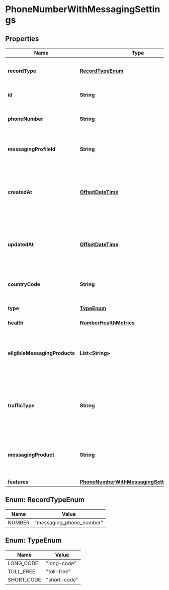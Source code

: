 # PhoneNumberWithMessagingSettings

## Properties
Name | Type | Description | Notes
------------ | ------------- | ------------- | -------------
**recordType** | [**RecordTypeEnum**](#RecordTypeEnum) | Identifies the type of the resource. |  [optional]
**id** | **String** | Identifies the type of resource. |  [optional]
**phoneNumber** | **String** | +E.164 formatted phone number. |  [optional]
**messagingProfileId** | **String** | Unique identifier for a messaging profile. |  [optional]
**createdAt** | [**OffsetDateTime**](OffsetDateTime.md) | ISO 8601 formatted date indicating when the resource was created. |  [optional]
**updatedAt** | [**OffsetDateTime**](OffsetDateTime.md) | ISO 8601 formatted date indicating when the resource was updated. |  [optional]
**countryCode** | **String** | ISO 3166-1 alpha-2 country code. |  [optional]
**type** | [**TypeEnum**](#TypeEnum) | The type of the phone number |  [optional]
**health** | [**NumberHealthMetrics**](NumberHealthMetrics.md) |  |  [optional]
**eligibleMessagingProducts** | **List&lt;String&gt;** | The messaging products that this number can be registered to use |  [optional]
**trafficType** | **String** | The messaging traffic or use case for which the number is currently configured. |  [optional]
**messagingProduct** | **String** | The messaging product that the number is registered to use |  [optional]
**features** | [**PhoneNumberWithMessagingSettingsFeatures**](PhoneNumberWithMessagingSettingsFeatures.md) |  |  [optional]

<a name="RecordTypeEnum"></a>
## Enum: RecordTypeEnum
Name | Value
---- | -----
NUMBER | &quot;messaging_phone_number&quot;

<a name="TypeEnum"></a>
## Enum: TypeEnum
Name | Value
---- | -----
LONG_CODE | &quot;long-code&quot;
TOLL_FREE | &quot;toll-free&quot;
SHORT_CODE | &quot;short-code&quot;
